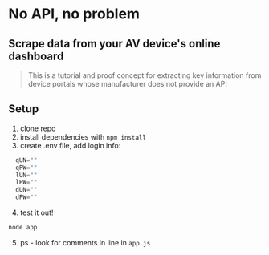 
# No API, no problem

## Scrape data from your AV device's online dashboard

> This is a tutorial and proof concept for extracting key information from device portals whose manufacturer does not provide an API

## Setup

1. clone repo
2. install dependencies with `npm install`
3. create .env file, add login info:

  ```js
    qUN=""
    qPW=""
    lUN=""
    lPW=""
    dUN=""
    dPW=""
  ```

4. test it out!

  ```js
  node app
  ```

5. ps - look for comments in line in `app.js`

